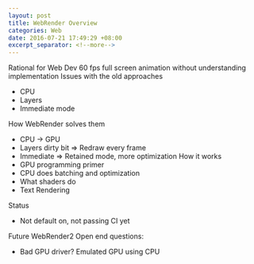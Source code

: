 ```yaml
---
layout: post
title: WebRender Overview
categories: Web
date: 2016-07-21 17:49:29 +08:00
excerpt_separator: <!--more-->
---
```


Rational for Web Dev
  60 fps full screen animation without understanding implementation
Issues with the old approaches
  * CPU
  * Layers
  * Immediate mode

How WebRender solves them
  * CPU -> GPU
  * Layers dirty bit => Redraw every frame
  * Immediate => Retained mode, more optimization
How it works
* GPU programming primer
* CPU does batching and optimization
* What shaders do
* Text Rendering


Status
  * Not default on, not passing CI yet

Future WebRender2
Open end questions:
  * Bad GPU driver? Emulated GPU using CPU
